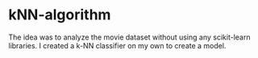 # kNN-algorithm

The idea was to analyze the movie dataset without using any scikit-learn libraries. I created a k-NN classifier on my own to create a model.
